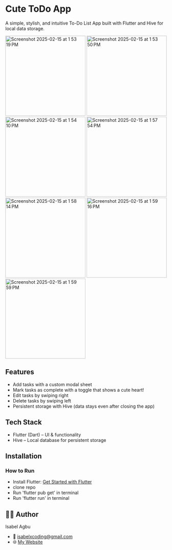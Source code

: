 # Cute ToDo App

A simple, stylish, and intuitive To-Do List App built with Flutter and Hive for local data storage.

<img width="250" alt="Screenshot 2025-02-15 at 1 53 19 PM" src="https://github.com/user-attachments/assets/b7d23033-02a9-49f9-a8e1-d20a733f249b" />
<img width="250" alt="Screenshot 2025-02-15 at 1 53 50 PM" src="https://github.com/user-attachments/assets/b8fe1775-622a-4ff6-9229-d6f14c4f6891" />
<img width="250" alt="Screenshot 2025-02-15 at 1 54 10 PM" src="https://github.com/user-attachments/assets/2d2fc018-3925-44e9-88df-f296761a736a" />
<img width="250" alt="Screenshot 2025-02-15 at 1 57 54 PM" src="https://github.com/user-attachments/assets/fba11f12-5aa4-4512-ad84-1425734c4931" />
<img width="250" alt="Screenshot 2025-02-15 at 1 58 14 PM" src="https://github.com/user-attachments/assets/3eb8d5a6-c80a-4184-87ac-e36fcb236768" />
<img width="250" alt="Screenshot 2025-02-15 at 1 59 16 PM" src="https://github.com/user-attachments/assets/a58c2d99-2887-4f38-9a27-5aa4eea923c3" />
<img width="250" alt="Screenshot 2025-02-15 at 1 59 59 PM" src="https://github.com/user-attachments/assets/8c530e6f-9b7b-4eb7-8b6a-9722b7a8be38" />

## Features
- Add tasks with a custom modal sheet
- Mark tasks as complete with a toggle that shows a cute heart!
- Edit tasks by swiping right
- Delete tasks by swiping left
- Persistent storage with Hive (data stays even after closing the app)

## Tech Stack
- Flutter (Dart) – UI & functionality
- Hive – Local database for persistent storage


## Installation
### How to Run
- Install Flutter: <a href="https://flutter.dev/?_gl=1*bj94po*_gcl_aw*R0NMLjE3Mzk2NTcxMzMuQ2p3S0NBaUFrOEc5QmhBMEVpd0FPUXhtZnNjRlFOX0ZNWno2X3E3N0gwb01SZFlWcEwzcTVmb045ZTVHTklycC16VXRsRnVGUjFFRHNCb0NrdGdRQXZEX0J3RQ..*_gcl_dc*R0NMLjE3Mzk2NTcxMzMuQ2p3S0NBaUFrOEc5QmhBMEVpd0FPUXhtZnNjRlFOX0ZNWno2X3E3N0gwb01SZFlWcEwzcTVmb045ZTVHTklycC16VXRsRnVGUjFFRHNCb0NrdGdRQXZEX0J3RQ..*_ga*NjY1Nzc3OTY0LjE3MzY5NzM4NDk.*_ga_04YGWK0175*MTczOTY1NzEzMi45LjAuMTczOTY1NzEzMi4wLjAuMA..">Get Started with Flutter</a>
- clone repo
- Run 'flutter pub get' in terminal
- Run 'flutter run' in terminal

## 👩‍💻 Author 
Isabel Agbu
- 📧 isabelxcoding@gmail.com
- 🌐 <a href="https://isabel-agbu-dev.vercel.app">My Website</a>


